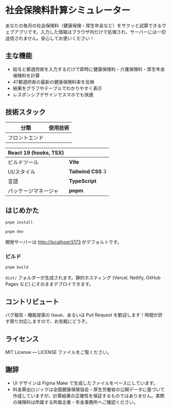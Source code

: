 # 社会保険料計算シミュレーター

あなたの毎月の社会保険料（健康保険・厚生年金など）をサクッと試算できるウェブアプリです。入力した情報はブラウザ内だけで処理され、サーバーには一切送信されません。安心してお使いください！

## 主な機能

- 給与と都道府県を入力するだけで即時に健康保険料・介護保険料・厚生年金保険料を計算
- 47都道府県の最新の健康保険料率を反映
- 結果をグラフやテーブルでわかりやすく表示
- レスポンシブデザインでスマホでも快適

## 技術スタック

| 分類      | 使用技術 |
| ------- | ---- |
| フロントエンド |      |

| **React 19** (hooks, TSX) |                    |
| ------------------------- | ------------------ |
| ビルドツール                    | **Vite**           |
| UI/スタイル                   | **Tailwind CSS** 3 |
| 言語                        | **TypeScript**     |
| パッケージマネージャ                | **pnpm**           |

## はじめかた

```bash
pnpm install

pnpm dev
```

開発サーバーは [http://localhost:5173](http://localhost:5173) がデフォルトです。

### ビルド

```bash
pnpm build
```

`dist/` フォルダーが生成されます。静的ホスティング (Vercel, Netlify, GitHub Pages など) にそのままデプロイできます。

## コントリビュート

バグ報告・機能提案の Issue、あるいは Pull Request を歓迎します！時間が許す限り対応しますので、お気軽にどうぞ。

## ライセンス

MIT License — LICENSE ファイルをご覧ください。

## 謝辞

- UI デザインは Figma Make で生成したファイルをベースにしています。
- 料金算出ロジックは全国健康保険協会・厚生労働省の公開データに基づいて作成していますが、計算結果の正確性を保証するものではありません。実際の保険料は所属する所属企業・年金事務所へご確認ください。

